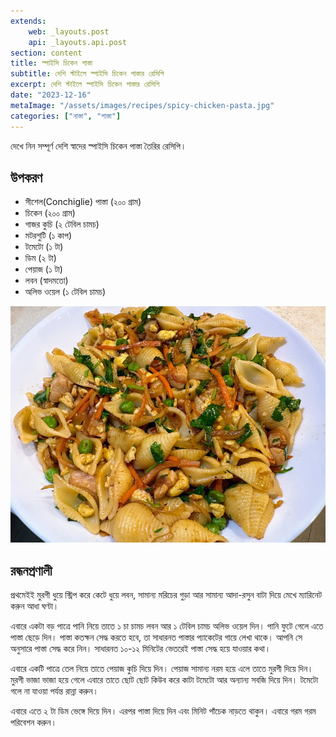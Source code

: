 ```yaml
---
extends:
    web: _layouts.post
    api: _layouts.api.post
section: content
title: স্পাইসি চিকেন পাস্তা
subtitle: দেশি স্টাইলে স্পাইসি চিকেন পাস্তার রেসিপি
excerpt: দেশি স্টাইলে স্পাইসি চিকেন পাস্তার রেসিপি
date: "2023-12-16"
metaImage: "/assets/images/recipes/spicy-chicken-pasta.jpg"
categories: ["নাস্তা", "পাস্তা"]
---
```


দেখে নিন সম্পূর্ণ দেশি স্বাদের স্পাইসি চিকেন পাস্তা তৈরির রেসিপি।

## উপকরণ

- সীশেল(Conchiglie) পাস্তা (২০০ গ্রাম)
- চিকেন (২০০ গ্রাম)
- গাজর কুচি (২ টেবিল চামচ)
- মটরশুটি (১ কাপ)
- টমেটো (১ টা)
- ডিম (২ টা)
- পেয়াজ (১ টা)
- লবন (স্বাদমতো)
- অলিভ ওয়েল (১ টেবিল চামচ)

![স্পাইসি চিকেন পাস্তা](/assets/images/recipes/spicy-chicken-pasta.jpg)

## রন্ধনপ্রণালী

প্রথমেইই মুরগী ধুয়ে স্ট্রিপ করে কেটে ধুয়ে লবন, সামান্য মরিচের গুড়া আর সামান্য আদা-রসুন বাটা দিয়ে মেখে ম্যারিনেট করুন আধা ঘণ্টা।

এবারে একটা বড় পাত্রে পানি নিয়ে তাতে ১ চা চামচ লবন আর ১ টেবিল চামচ অলিভ ওয়েল দিন। পানি ফুটে গেলে এতে পাস্তা ছেড়ে দিন। পাস্তা কতক্ষন সেদ্ধ করতে হবে, তা সাধারনত পাস্তার প্যাকেটের গায়ে লেখা থাকে। আপনি সে অনুসারে পাস্তা সেদ্ধ করে নিন। সাধারনত ১০-১২ মিনিটের ভেতরেই পাস্তা সেদ্ধ হয়ে যাওয়ার কথা।

এবারে একটি পাত্রে তেল নিয়ে তাতে পেয়াজ কুচি দিয়ে দিন। পেয়াজ সামান্য নরম হয়ে এলে তাতে মুরগী দিয়ে দিন। মুরগী ভাজা ভাজা হয়ে গেলে এবারে তাতে ছোট ছোট কিউব করে কাটা টমেটো আর অন্যান্য সবজি দিয়ে দিন। টমেটো গলে না যাওয়া পর্যন্ত রান্না করুন।

এবারে এতে ২ টা ডিম ভেঙ্গে দিয়ে দিন। এরপর পাস্তা দিয়ে দিন এবং মিনিট পাঁচেক নাড়তে থাকুন। এবারে গরম গরম পরিবেশন করুন।